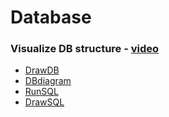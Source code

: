 # Database

### Visualize DB structure - [video](https://www.youtube.com/watch?v=Kh5-WohujJc)

- [DrawDB](https://drawdb.app)
- [DBdiagram](https://dbdiagram.io)
- [RunSQL](https://runsql.com)
- [DrawSQL](https://drawsql.app/)
